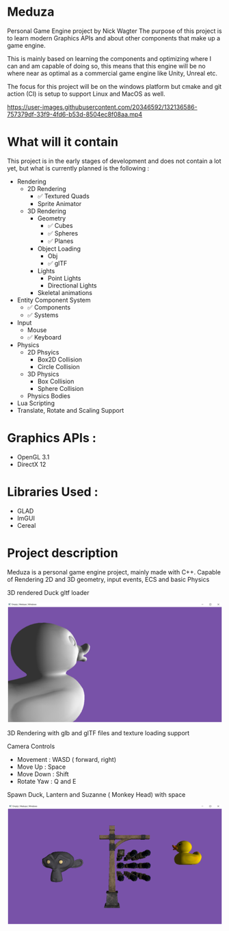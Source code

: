 # Meduza
Personal Game Engine project by Nick Wagter
The purpose of this project is to learn modern Graphics APIs and about other components that make up a game engine.

This is mainly based on learning the components and optimizing where I can and am capable of doing so, this means that this engine will
be no where near as optimal as a commercial game engine like Unity, Unreal etc.

The focus for this project will be on the windows platform but cmake and git action (CI) is setup to support Linux and MacOS as well.

https://user-images.githubusercontent.com/20346592/132136586-757379df-33f9-4fd6-b53d-8504ec8f08aa.mp4

# What will it contain
This project is in the early stages of development and does not contain a lot yet,
but what is currently planned is the following :

- Rendering
  - 2D Rendering
    - :white_check_mark: Textured Quads
    - Sprite Animator
  - 3D Rendering
    - Geometry
      - :white_check_mark: Cubes
      - :white_check_mark: Spheres
      - :white_check_mark: Planes
    - Object Loading
      - Obj
      - :white_check_mark: glTF
    - Lights
      - Point Lights
      - Directional Lights
    - Skeletal animations
- Entity Component System
  - :white_check_mark: Components
  - :white_check_mark: Systems
- Input
  - Mouse
  - :white_check_mark: Keyboard
- Physics
  - 2D Phsyics
    - Box2D Collision
    - Circle Collision
  - 3D Physics
    - Box Collision
    - Sphere Collision
  - Physics Bodies
- Lua Scripting
-   Translate, Rotate and Scaling Support


# Graphics APIs :
- OpenGL 3.1
- DirectX 12

# Libraries Used :
- GLAD
- ImGUI
- Cereal

# Project description

Meduza is a personal game engine project, mainly made with C++.
Capable of Rendering 2D and 3D geometry, input events, ECS and basic Physics

3D rendered Duck gltf loader

<p align="center">
  <img src="https://github.com/NWagter/Meduza/blob/master/.github/Images/DuckRendered.png" width="500"/>
</p>

3D Rendering with glb and glTF files and texture loading support

Camera Controls
- Movement : WASD ( forward, right)
- Move Up : Space
- Move Down : Shift
- Rotate Yaw : Q and E

Spawn Duck, Lantern and Suzanne ( Monkey Head) with space

<p align="center">
  <img src="https://github.com/NWagter/Meduza/blob/master/.github/Images/Textured_GLTF_GLB_Loader.png" width="500"/>
</p>



